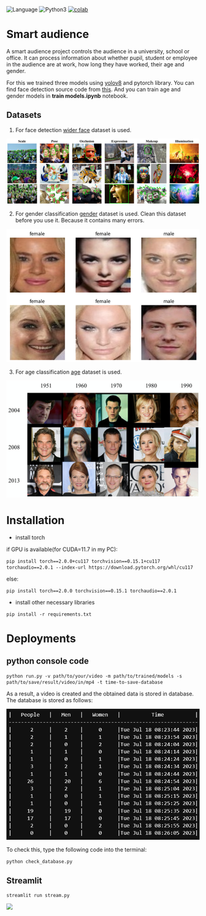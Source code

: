 ![Language](https://img.shields.io/badge/Language-Python-blue.svg)
![Python3](https://img.shields.io/badge/Python-3.X-red.svg)
[![colab](https://colab.research.google.com/assets/colab-badge.svg)](https://colab.research.google.com/drive/17ABFzyQRVFIqw1iXJbUcFg5CfD7wUvYd#scrollTo=QT3HLw6QWaPd)

# Smart audience

A smart audience project controls the audience in a university, school or office. It can process information about whether pupil, student or employee in the audience are at work, how long they have worked, their age and gender.

For this we trained three models using [yolov8](https://github.com/ultralytics/ultralytics) and pytorch library. You can find face detection source code from [this](https://github.com/shoxa0707/Deploy-yolov8-model-in-different-modules). And you can train age and gender models in **train models.ipynb** notebook.

## Datasets

1. For face detection [wider face](http://shuoyang1213.me/WIDERFACE/) dataset is used.<br>

<a><img src="images/face.png"/></a>

2. For gender classification [gender](https://www.kaggle.com/datasets/cashutosh/gender-classification-dataset) dataset is used. Clean this dataset before you use it. Because it contains many errors.

<a><img src="images/gender.png"/></a>

3. For age classification [age](https://paperswithcode.com/dataset/cacd) dataset is used.

<a><img src="images/age.png"/></a>

# Installation

- install torch

if GPU is available(for CUDA=11.7 in my PC):
```
pip install torch==2.0.0+cu117 torchvision==0.15.1+cu117 torchaudio==2.0.1 --index-url https://download.pytorch.org/whl/cu117
```
else:
```
pip install torch==2.0.0 torchvision==0.15.1 torchaudio==2.0.1
```
- install other necessary libraries

```
pip install -r requirements.txt
```

# Deployments

## python console code

```
python run.py -v path/to/your/video -m path/to/trained/models -s path/to/save/result/video/in/mp4 -t time-to-save-database
```
As a result, a video is created and the obtained data is stored in database. The database is stored as follows:

<a><img src="images/database.png"/></a>

To check this, type the following code into the terminal:
```
python check_database.py
```
## Streamlit

```
streamlit run stream.py
```

<img src="images/streamlit.gif">
